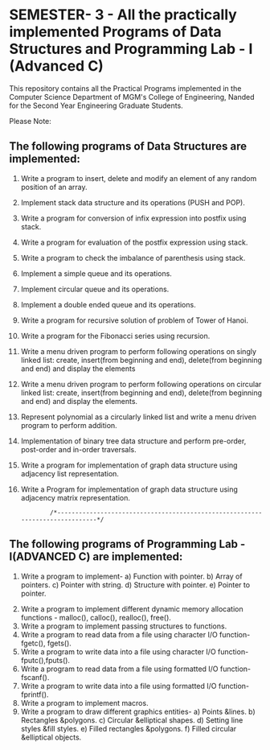 # SEMESTER- 3 - All the practically implemented Programs of Data Structures and Programming Lab - I (Advanced C)
This repository contains all the Practical Programs implemented in the Computer Science Department of MGM's College of Engineering, Nanded for the Second Year Engineering Graduate Students.

Please Note:

## The following programs of Data Structures are implemented:
1. Write a program to insert, delete and modify an element of any random position of an array.
2. Implement stack data structure and its operations (PUSH and POP).
3. Write a program for conversion of infix expression into postfix using stack.
4. Write a program for evaluation of the postfix expression using stack.
5. Write a program to check the imbalance of parenthesis using stack.
6. Implement a simple queue and its operations.
7. Implement circular queue and its operations.
8. Implement a double ended queue and its operations.
9. Write a program for recursive solution of problem of Tower of Hanoi.
10. Write a program for the Fibonacci series using recursion.
11. Write a menu driven program to perform following operations on singly linked list:
create, insert(from beginning and end), delete(from beginning and end) and display the elements 
12. Write a menu driven program to perform following operations on circular linked list:
create, insert(from beginning and end), delete(from beginning and end) and display the elements.
13. Represent polynomial as a circularly linked list and write a menu driven program to perform addition.
14. Implementation of binary tree data structure and perform pre-order, post-order and in-order traversals.
15. Write a program for implementation of graph data structure using adjacency list representation.
16. Write a Program for implementation of graph data structure using adjacency matrix representation.

                /*------------------------------------------------------------------------------*/

## The following programs of Programming Lab - I(ADVANCED C) are implemented:
1) Write a program to implement-
   a) Function with pointer.
   b) Array of pointers.
   c) Pointer with string.
   d) Structure with pointer.
   e) Pointer to pointer.
2. Write a program to implement different dynamic memory allocation functions - malloc(), calloc(), realloc(), free().
3. Write a program to implement passing structures to functions.
4. Write a program to read data from a file using character I/O function-fgetc(), fgets().
5. Write a program to write data into a file using character I/O function-fputc(),fputs().
6. Write a program to read data from a file using formatted I/O function-fscanf().
7. Write a program to write data into a file using formatted I/O function-fprintf().
8. Write a program to implement macros.
9. Write a program to draw different graphics entities-
    a) Points &lines.
    b) Rectangles &polygons.
    c) Circular &elliptical shapes.
    d) Setting line styles &fill styles.
    e) Filled rectangles &polygons.
    f) Filled circular &elliptical objects.
